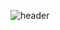 ![header](https://capsule-render.vercel.app/api?type=shark&color=timeAuto&height=250&section=header&text=Welcome%20to%20Jyden's&fontSize=90&theme=radical)
<!--
**kimgt0128/kimgt0128** is a ✨ _special_ ✨ repository because its `README.md` (this file) appears on your GitHub profile.

Here are some ideas to get you started:

- 🔭 I’m currently working on ...
- 🌱 I’m currently learning ...
- 👯 I’m looking to collaborate on ...
- 🤔 I’m looking for help with ...
- 💬 Ask me about ...
- 📫 How to reach me: ...
- 😄 Pronouns: ...
- ⚡ Fun fact: ...
-->
